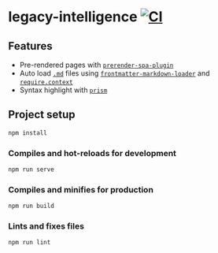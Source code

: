 # legacy-intelligence [![CI](https://github.com/ksevelyar/legacy-intelligence-vue/workflows/CI/badge.svg)](https://github.com/ksevelyar/legacy-intelligence-vue/actions)

## Features

- Pre-rendered pages with [`prerender-spa-plugin`](https://github.com/chrisvfritz/prerender-spa-plugin)
- Auto load [`.md`](https://github.com/ksevelyar/legacy-intelligence-vue/tree/master/src/md) files using [`frontmatter-markdown-loader`](https://github.com/hmsk/frontmatter-markdown-loader) and [`require.context`](https://webpack.js.org/guides/dependency-management/#requirecontext)
- Syntax highlight with [`prism`](https://github.com/PrismJS/prism)

## Project setup

```sh
npm install
```

### Compiles and hot-reloads for development

```sh
npm run serve
```

### Compiles and minifies for production

```sh
npm run build
```

### Lints and fixes files

```sh
npm run lint
```
